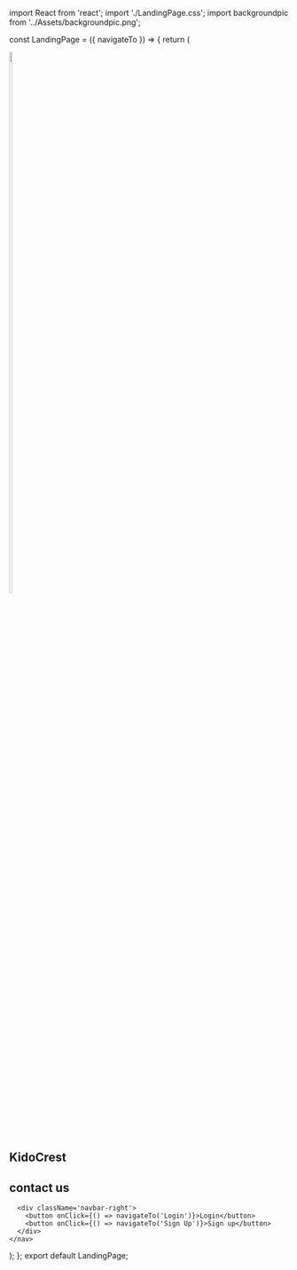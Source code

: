 import React from 'react';
import './LandingPage.css';
import backgroundpic from '../Assets/backgroundpic.png';

const LandingPage = ({ navigateTo }) => {
return (
<nav className='navbar'>
<div className='navbar-left'>
<div className='logo'>
<img src={backgroundpic} alt='' height='50%' width='10%'></img>
</div>
<h1 className='title'>KidoCrest</h1>
</div>
<div className='navbar-middle'>
<h1> contact us</h1>
</div>

      <div className='navbar-right'>
        <button onClick={() => navigateTo('Login')}>Login</button>
        <button onClick={() => navigateTo('Sign Up')}>Sign up</button>
      </div>
    </nav>

);
};
export default LandingPage;
